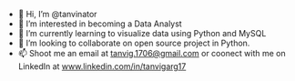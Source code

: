 - 👋 Hi, I’m @tanvinator
- 👀 I’m interested in becoming a Data Analyst
- 🌱 I’m currently learning to visualize data using Python and MySQL
- 💞️ I’m looking to collaborate on open source project in Python.
- 📫 Shoot me an email at tanvig.1706@gmail.com or coonect with me on LinkedIn at www.linkedin.com/in/tanvigarg17

<!---
tanvinator/tanvinator is a ✨ special ✨ repository because its `README.md` (this file) appears on your GitHub profile.
You can click the Preview link to take a look at your changes.
--->
